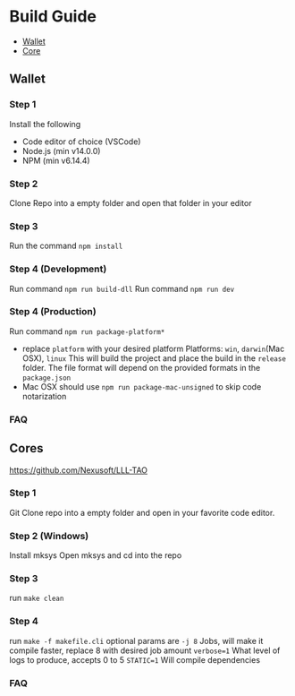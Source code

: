 # Build Guide

- [Wallet][1]
- [Core][2]

## Wallet

### Step 1

Install the following

- Code editor of choice (VSCode)
- Node.js (min v14.0.0)
- NPM (min v6.14.4)

### Step 2

Clone Repo into a empty folder and open that folder in your editor

### Step 3

Run the command `npm install`

### Step 4 (Development)

Run command `npm run build-dll`
Run command `npm run dev`

### Step 4 (Production)

Run command `npm run package-platform*`

- replace `platform` with your desired platform
  Platforms: `win`, `darwin`(Mac OSX), `linux`
  This will build the project and place the build in the `release` folder. The file format will depend on the provided formats in the `package.json`
- Mac OSX should use `npm run package-mac-unsigned` to skip code notarization

### FAQ

## Cores

https://github.com/Nexusoft/LLL-TAO

### Step 1

Git Clone repo into a empty folder and open in your favorite code editor.

### Step 2 (Windows)

Install mksys
Open mksys and cd into the repo

### Step 3

run `make clean`

### Step 4

run `make -f makefile.cli`
optional params are
`-j 8` Jobs, will make it compile faster, replace 8 with desired job amount
`verbose=1` What level of logs to produce, accepts 0 to 5
`STATIC=1` Will compile dependencies

### FAQ

[1]: #wallet
[2]: #core
